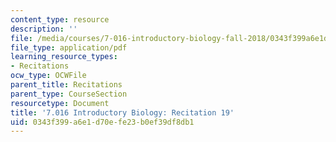 ```yaml
---
content_type: resource
description: ''
file: /media/courses/7-016-introductory-biology-fall-2018/0343f399a6e1d70efe23b0ef39df8db1_MIT7_016F18rec19.pdf
file_type: application/pdf
learning_resource_types:
- Recitations
ocw_type: OCWFile
parent_title: Recitations
parent_type: CourseSection
resourcetype: Document
title: '7.016 Introductory Biology: Recitation 19'
uid: 0343f399-a6e1-d70e-fe23-b0ef39df8db1
---
```

